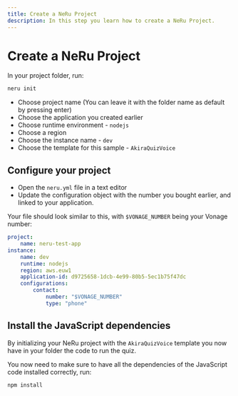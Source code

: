 ```yaml
---
title: Create a NeRu Project
description: In this step you learn how to create a NeRu Project.
---
```


# Create a NeRu Project

In your project folder, run:

```sh
neru init
```

- Choose project name (You can leave it with the folder name as default by pressing enter)
- Choose the application you created earlier
- Choose runtime environment - `nodejs`
- Choose a region
- Choose the instance name - `dev`
- Choose the template for this sample - `AkiraQuizVoice`

## Configure your project 

- Open the `neru.yml` file in a text editor
- Update the configuration object with the number you bought earlier, and linked to your application.

Your file should look similar to this, with `$VONAGE_NUMBER` being your Vonage number:

```yml
project:
    name: neru-test-app
instance:
    name: dev
    runtime: nodejs
    region: aws.euw1
    application-id: d9725658-1dcb-4e99-80b5-5ec1b75f47dc
    configurations:
        contact:
            number: "$VONAGE_NUMBER"
            type: "phone"
```

## Install the JavaScript dependencies

By initializing your NeRu project with the `AkiraQuizVoice` template you now have in your folder the code to run the quiz.

You now need to make sure to have all the dependencies of the JavaScript code installed correctly, run:

```sh
npm install
```